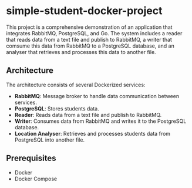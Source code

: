 # simple-student-docker-project

This project is a comprehensive demonstration of an application that integrates RabbitMQ, PostgreSQL, and Go. 
The system includes a reader that reads data from a text file and publish to RabbitMQ, a writer that comsume this data from RabbitMQ to a PostgreSQL database, and an analyser that retrieves and processes this data to another file.

## Architecture

The architecture consists of several Dockerized services:
- **RabbitMQ**: Message broker to handle data communication between services.
- **PostgreSQL**: Stores students data.
- **Reader**: Reads data from a text file and publish to RabbitMQ.
- **Writer**: Consumes data from RabbitMQ and writes it to the PostgreSQL database.
- **Location Analyser**: Retrieves and processes students data from PostgreSQL into another file.

## Prerequisites

- Docker
- Docker Compose
